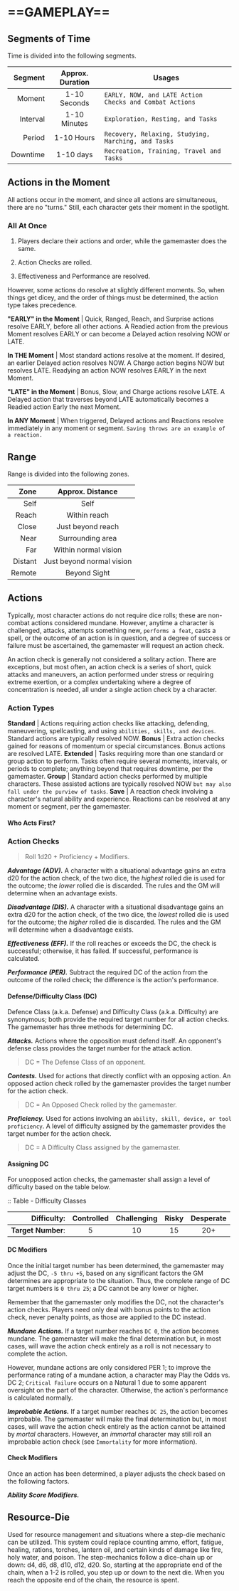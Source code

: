 # ==GAMEPLAY==

<!--add copy here-->

## Segments of Time

Time is divided into the following segments.

|  Segment | Approx. Duration | Usages                                                  |
| -------: | :--------------: | ------------------------------------------------------- |
|   Moment |   1-10 Seconds   | `EARLY, NOW, and LATE Action Checks and Combat Actions` |
| Interval |   1-10 Minutes   | `Exploration, Resting, and Tasks`                       |
|   Period |    1-10 Hours    | `Recovery, Relaxing, Studying, Marching, and Tasks`     |
| Downtime |    1-10 days     | `Recreation, Training, Travel and Tasks`                |

## Actions in the Moment

All actions occur in the moment, and since all actions are simultaneous, there are no "turns." Still, each character gets their moment in the spotlight.

### All At Once

1. Players declare their actions and order, while the gamemaster does the same.

2. Action Checks are rolled.

3. Effectiveness and Performance are resolved.

However, some actions do resolve at slightly different moments. So, when things get dicey, and the order of things must be determined, the action type takes precedence.

**"EARLY" in the Moment** | Quick, Ranged, Reach, and Surprise actions resolve EARLY, before all other actions. A Readied action from the previous Moment resolves EARLY or can become a Delayed action resolving NOW or LATE.

**In THE Moment** | Most standard actions resolve at the moment. If desired, an earlier  Delayed action resolves NOW. A Charge action begins NOW but resolves LATE. Readying an action NOW resolves EARLY in the next Moment.

**"LATE" in the Moment** | Bonus, Slow, and Charge actions resolve LATE. A Delayed action that traverses beyond LATE automatically becomes a Readied action Early the next Moment.

**In ANY Moment** | When triggered, Delayed actions and Reactions resolve immediately in any moment or segment. `Saving throws are an example of a reaction.`

## Range

Range is divided into the following zones.

|    Zone |     Approx. Distance      |
| ------: | :-----------------------: |
|    Self |           Self            |
|   Reach |       Within reach        |
|   Close |     Just beyond reach     |
|    Near |     Surrounding area      |
|     Far |   Within normal vision    |
| Distant | Just beyond normal vision |
|  Remote |       Beyond Sight        |

## Actions

Typically, most character actions do not require dice rolls; these are non-combat actions considered mundane. However, anytime a character is challenged, attacks, attempts something new, `performs a feat`, casts a spell, or the outcome of an action is in question, and a degree of success or failure must be ascertained, the gamemaster will request an action check.

An action check is generally not considered a solitary action. There are exceptions, but most often, an action check is a series of short, quick attacks and maneuvers, an action performed under stress or requiring extreme exertion, or a complex undertaking where a degree of concentration is needed, all under a single action check by a character.

### Action Types

**Standard** | Actions requiring action checks like attacking, defending, maneuvering, spellcasting, and using `abilities, skills, and devices`. Standard actions are typically resolved NOW.
**Bonus** | Extra action checks gained for reasons of momentum or special circumstances. Bonus actions are resolved LATE.
**Extended** | Tasks requiring more than one standard or group action to perform. Tasks often require several moments, intervals, or periods to complete; anything beyond that requires downtime, per the gamemaster.
**Group** | Standard action checks performed by multiple characters. These assisted actions are typically resolved NOW `but may also fall under the purview of tasks`.
**Save** | A reaction check involving a character's natural ability and experience. Reactions can be resolved at any moment or segment, per the gamemaster.

#### Who Acts First?

<!--add copy here-->

### Action Checks

> Roll 1d20 + Proficiency + Modifiers.

***Advantage (ADV).*** A character with a situational advantage gains an extra d20 for the action check, of the two dice, the *highest* rolled die is used for the outcome; the *lower* rolled die is discarded. The rules and the GM will determine when an advantage exists.

***Disadvantage (DIS).*** A character with a situational disadvantage gains an extra d20 for the action check, of the two dice, the *lowest* rolled die is used for the outcome; the *higher* rolled die is discarded. The rules and the GM will determine when a disadvantage exists.

***Effectiveness (EFF).*** If the roll reaches or exceeds the DC, the check is successful; otherwise, it has failed. If successful, performance is calculated.

***Performance (PER).*** Subtract the required DC of the action from the outcome of the rolled check; the difference is the action's performance.

#### Defense/Difficulty Class (DC)

Defence Class (a.k.a. Defense) and Difficulty Class (a.k.a. Difficulty) are synonymous; both provide the required target number for all action checks. The gamemaster has three methods for determining DC.

***Attacks.*** Actions where the opposition must defend itself. An opponent's defense class provides the target number for the attack action.

> DC = The Defense Class of an opponent.

***Contests.*** Used for actions that directly conflict with an opposing action. An opposed action check rolled by the gamemaster provides the target number for the action check.

> DC = An Opposed Check rolled by the gamemaster.

***Proficiency.*** Used for actions involving an `ability, skill, device, or tool proficiency`. A level of difficulty assigned by the gamemaster provides the target number for the action check.

> DC = A Difficulty Class assigned by the gamemaster.

#### Assigning DC

For unopposed action checks, the gamemaster shall assign a level of difficulty based on the table below.

:: Table - Difficulty Classes

|        Difficulty: | Controlled | Challenging | Risky | Desperate |
| -----------------: | :--------: | :---------: | :---: | :-------: |
| **Target Number**: |     5      |     10      |  15   |    20+    |

#### DC Modifiers

Once the initial target number has been determined, the gamemaster may adjust the DC, `-5 thru +5`, based on any significant factors the GM determines are appropriate to the situation. Thus, the complete range of DC target numbers is `0 thru 25`; a DC cannot be any lower or higher.

<!--Add list of DC Modifiers-->

Remember that the gamemaster only modifies the DC, not the character's action checks. Players need only deal with bonus points to the action check, never penalty points, as those are applied to the DC instead.

***Mundane Actions.*** If a target number reaches `DC 0`, the action becomes mundane. The gamemaster will make the final determination but, in most cases, will wave the action check entirely as a roll is not necessary to complete the action. 

However, mundane actions are only considered PER 1; to improve the performance rating of a mundane action, a character may Play the Odds vs. DC 2; `Critical Failure` occurs on a Natural 1 due to some apparent oversight on the part of the character. Otherwise, the action's performance is calculated normally.

***Improbable Actions.*** If a target number reaches `DC 25`, the action becomes improbable. The gamemaster will make the final determination but, in most cases, will wave the action check entirely as the action cannot be attained by *mortal* characters. However, an *immortal* character may still roll an improbable action check (see `Immortality` for more information).

#### Check Modifiers

Once an action has been determined, a player adjusts the check based on the following factors.

***Ability Score Modifiers.*** <!--add copy here-->

<!--Add list of more Check Modifiers-->

## Resource-Die

Used for resource management and situations where a step-die mechanic can be utilized. This system could replace counting ammo, effort, fatigue, healing, rations, torches, lantern oil, and certain kinds of damage like fire, holy water, and poison. The step-mechanics follow a dice-chain up or down: d4, d6, d8, d10, d12, d20. So, starting at the appropriate end of the chain, when a 1-2 is rolled, you step up or down to the next die. When you reach the opposite end of the chain, the resource is spent.

